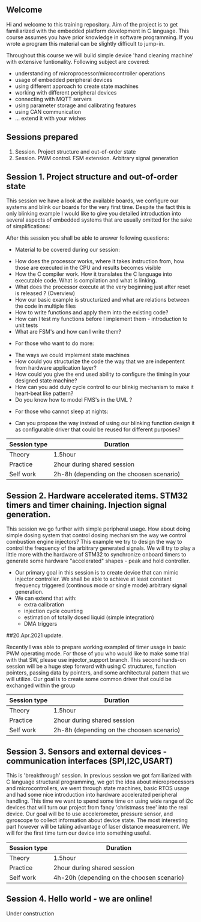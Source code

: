 ## Welcome

Hi and welcome to this training repository. Aim of the project is to get familiarized with the embedded platform development in C language. This course assumes you have prior knowledge in software programming. If you wrote a program this material can be slightly difficult to jump-in. 

Throughout this course we will build simple device 'hand cleaning machine' with extensive funtionality. Following subject are covered:

 - understanding of microprocessor/microcontroller operations
 - usage of embedded peripheral devices 
 - using different approach to create state machines
 - working with different peripheral devices
 - connecting with MQTT servers
 - using parameter storage and calibrating features
 - using CAN communication 
 - ... extend it with your wishes

## Sessions prepared


1. Session.  Project structure and out-of-order state
2. Session.  PWM control. FSM extension. Arbitrary signal generation

## Session 1. Project structure and out-of-order state

This session we have a look at the available boards, we configure our systems and blink our boards for the very first time. Despite the fact this is only blinking example I would like to give you detailed introduction into several aspects of embedded systems that are usually omitted for the sake of simplifications:

After this session you shall be able to answer following questions: 
 
 + Material to be covered during our session:

 - How does the processor works, where it takes instruction from, how those are executed in the CPU and results becomes visible
 - How the C compiler work. How it translates the C language into executable code. What is compilation and what is linking.
 - What does the processor execute at the very beginning just after reset is released ? (Overview)
 - How our basic example is structurized and what are relations between the code in multiple files
 - How to write functions and apply them into the existing code?
 - How can I test my functions before I implement them - introduction to unit tests
 - What are FSM's and how can I write them?

 + For those who want to do more:
 - The ways we could implement state machines 
 - How could you structurize the code the way that we are indepentent from hardware application layer?
 - How could you give the end used ability to configure the timing in your designed state machine?
 - How can you add duty cycle control to our blinkig mechanism to make it heart-beat like pattern?
 - Do you know how to model FMS's in the UML ?

 + For those who cannot sleep at nights:
 - Can you propose the way instead of using our blinking function design it as configurable driver that could be reused for different purposes?

| Session type | Duration |
| ------ | ------ |
| Theory | 1.5hour |
| Practice | 2hour during shared session |
| Self work | 2h-8h (depending on the choosen scenario) |


## Session 2. Hardware accelerated items. STM32 timers and timer chaining. Injection signal generation.

This session we go further with simple peripheral usage. How about doing simple dosing system that control dosing mechanism the way we control combustion engine injectors? This example we try to design the way to control the frequency of the arbitrary generated signals. We will try to play a little more with the hardware of STM32 to synchronize onboard timers to generate some hardware "accelerated" shapes - peak and hold controller.

 - Our primary goal in this session is to create device that can mimic injector controller. We shall be able to achieve at least constant frequency triggered (continous mode or single mode) arbitrary signal generation.
 - We can extend that with:
    - extra calibration
    - injection cycle counting
    - estimation of totally dosed liquid (simple integration)
    - DMA triggers

##20.Apr.2021 update.

Recently I was able to prepare working exampled of timer usage in basic PWM operating mode. For those of you who would like to make some trial with that SW, please use injector_support branch. This second hands-on session will be a huge step forward with using C structures, function pointers, passing data by pointers, and some architectural pattern that we will utilize. Our goal is to create some common driver that could be exchanged within the group

| Session type | Duration |
| ------ | ------ |
| Theory | 1.5hour |
| Practice | 2hour during shared session |
| Self work | 2h-8h (depending on the choosen scenario) |

## Session 3. Sensors and external devices - communication interfaces (SPI,I2C,USART)

This is 'breakthrough' session. In previous session we got familiarized with C language structural programming, we got the idea about microprocessors and microcontrollers, we went through state machines, basic RTOS usage and had some nice introduction into hardware accelerated peripheral handling. This time we want to spend some time on using wide range of i2c devices that will turn our project from fancy 'christmass tree' into the real device. Our goal will be to use accelerometer, pressure sensor, and gyroscope to collect information about device state. The most interesting part however will be taking advantage of laser distance measurement. We will for the first time turn our device into something useful.


| Session type | Duration |
| ------ | ------ |
| Theory | 1.5hour |
| Practice | 2hour during shared session |
| Self work | 4h-20h (depending on the choosen scenario) |

## Session 4. Hello world - we are online!

Under construction

